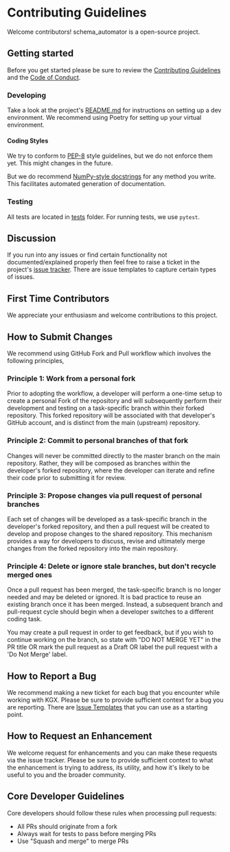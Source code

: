 # Contributing Guidelines

Welcome contributors! schema_automator is a open-source project. 


## Getting started

Before you get started please be sure to review the [Contributing Guidelines](CONTRIBUTING.md) and the [Code of Conduct](CODE_OF_CONDUCT.md).

### Developing

Take a look at the project's [README.md](README.md) for instructions on setting up a dev environment. We recommend using 
Poetry for setting up your virtual environment.

#### Coding Styles

We try to conform to [PEP-8](https://www.python.org/dev/peps/pep-0008/) style guidelines, but we do not enforce 
them yet. This might changes in the future.

But we do recommend [NumPy-style docstrings](https://python-sprints.github.io/pandas/guide/pandas_docstring.html)
for any method you write. This facilitates automated generation of documentation.

### Testing

All tests are located in [tests](tests/) folder.
For running tests, we use `pytest`.


## Discussion

If you run into any issues or find certain functionality not documented/explained properly then feel free to 
raise a ticket in the project's [issue tracker](https://github.com/linkml/schema-automator/issues). 
There are issue templates to capture certain types of issues.

## First Time Contributors

We appreciate your enthusiasm and welcome contributions to this project.  

## How to Submit Changes

We recommend using GitHub Fork and Pull workflow which involves the following principles,

### Principle 1: Work from a personal fork

Prior to adopting the workflow, a developer will perform a one-time setup to create a personal Fork of the repository 
and will subsequently perform their development and testing on a task-specific branch within their forked repository. 
This forked repository will be associated with that developer's GitHub account, and is distinct from the main (upstream) 
repository.

### Principle 2: Commit to personal branches of that fork

Changes will never be committed directly to the master branch on the main repository. Rather, they will be composed 
as branches within the developer's forked repository, where the developer can iterate and refine their code prior to 
submitting it for review.

### Principle 3: Propose changes via pull request of personal branches

Each set of changes will be developed as a task-specific branch in the developer's forked repository, and then a pull 
request will be created to develop and propose changes to the shared repository. This mechanism provides a way for 
developers to discuss, revise and ultimately merge changes from the forked repository into the main repository.

### Principle 4: Delete or ignore stale branches, but don't recycle merged ones

Once a pull request has been merged, the task-specific branch is no longer needed and may be deleted or ignored. 
It is bad practice to reuse an existing branch once it has been merged. Instead, a subsequent branch and pull-request 
cycle should begin when a developer switches to a different coding task.

You may create a pull request in order to get feedback, but if you wish to continue working on the branch, 
so state with "DO NOT MERGE YET" in the PR title OR mark the pull request as a Draft OR label the pull request 
with a 'Do Not Merge' label. 


## How to Report a Bug

We recommend making a new ticket for each bug that you encounter while working with KGX. Please be sure to provide
sufficient context for a bug you are reporting. There are [Issue Templates](https://github.com/linkml/schema-automator/issues/new/choose) 
that you can use as a starting point.

## How to Request an Enhancement

We welcome request for enhancements and you can make these requests via the issue tracker. Please be sure to provide
sufficient context to what the enhancement is trying to address, its utility, and how it's likely to be useful to you
and the broader community.


## Core Developer Guidelines

Core developers should follow these rules when processing pull requests:
- All PRs should originate from a fork
- Always wait for tests to pass before merging PRs
- Use "Squash and merge" to merge PRs

